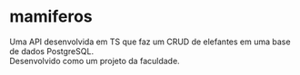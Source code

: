 # mamiferos
Uma API desenvolvida em TS que faz um CRUD de elefantes em uma base de dados PostgreSQL. <br>
Desenvolvido como um projeto da faculdade.
